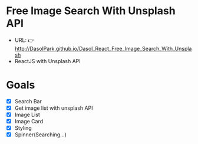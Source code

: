 # Free Image Search With Unsplash API

- URL: 👉http://DasolPark.github.io/Dasol_React_Free_Image_Search_With_Unsplash
- ReactJS with Unsplash API

# Goals

- [x] Search Bar
- [x] Get image list with unsplash API
- [x] Image List
- [x] Image Card
- [x] Styling
- [x] Spinner(Searching...)
